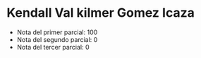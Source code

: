 # Kendall Val kilmer Gomez Icaza

- Nota del primer parcial: 100
- Nota del segundo parcial: 0
- Nota del tercer parcial: 0
